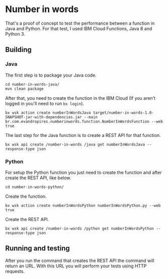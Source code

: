 # Number in words

That's a proof of concept to test the performance between a function in Java and Python.
For that test, I used IBM Cloud Functions, Java 8 and Python 3.

## Building

### Java

The first step is to package your Java code.
```
cd number-in-words-java/
mvn clean package
```

After that, you need to create the function in the IBM Cloud (If you aren't logged in you'll need to run `bx login`).
```
bx wsk action create numberInWordsJava target/number-in-words-1.0-SNAPSHOT-jar-with-dependencies.jar --main br.com.evandropires.numberinwords.function.NumberInWordsFunction --web true
```

The last step for the Java function is to create a REST API for that function.
```
bx wsk api create /number-in-words /java get numberInWordsJava --response-type json
```

### Python

For setup the Python function you just need to create the function and after create the REST API, like below.
```
cd number-in-words-python/
```

Create the function.
```
bx wsk action create numberInWordsPython numberInWordsPython.py --web true
```

Create the REST API.
```
bx wsk api create /number-in-words /python get numberInWordsPython --response-type json
```

## Running and testing

After you run the command that creates the REST API the command will return an URL. With this URL you will perform your tests using HTTP requests.
